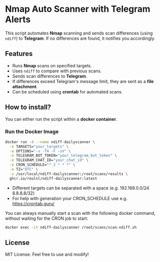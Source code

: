 # Nmap Auto Scanner with Telegram Alerts

This script automates **Nmap** scanning and sends scan differences (using `ndiff`) to **Telegram**. If no differences are found, it notifies you accordingly.

## Features
- Runs **Nmap** scans on specified targets.
- Uses `ndiff` to compare with previous scans.
- Sends scan differences to **Telegram**.
- If differences exceed Telegram's message limit, they are sent as a **file attachment**.
- Can be scheduled using **crontab** for automated scans.

## How to install?
You can either run the script within a **docker container**.

### Run the Docker Image

```bash
docker run -d --name ndiff-dailyscanner \
  -e TARGETS="your_targets" \
  -e OPTIONS="-v -T4 -F -sV" \
  -e TELEGRAM_BOT_TOKEN="your_telegram_bot_token" \
  -e TELEGRAM_CHAT_ID="your_chat_id" \
  -e CRON_SCHEDULE="* 2 * * *" \
  -e TZ="UTC" \
  -v /usr/local/ndiff-dailyscanner:/root/scans/results \
  ghcr.io/reulnl/ndiff-dailyscanner:latest
```

- Different targets can be separated with a space (e.g. 192.168.0.0/24 8.8.8.8/32)
- For help with generation your CRON_SCHEDULE use e.g. https://crontab.guru/

You can always manually start a scan with the following docker command, without waiting for the CRON job to start:
```bash
docker exec -it ndiff-dailyscanner /root/scans/scan-ndiff.sh
```

## License
MIT License. Feel free to use and modify!

